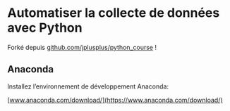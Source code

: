 # Automatiser la collecte de données avec Python

Forké depuis [github.com/jplusplus/python_course](https://github.com/jplusplus/python_course) !

## Anaconda

Installez l’environnement de développement Anaconda:

[www.anaconda.com/download/](https://www.anaconda.com/download/)
